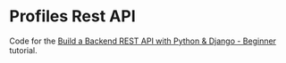 # Profiles Rest API #

Code for the [Build a Backend REST API with Python & Django - Beginner](https://www.udemy.com/course/django-python/) tutorial.
